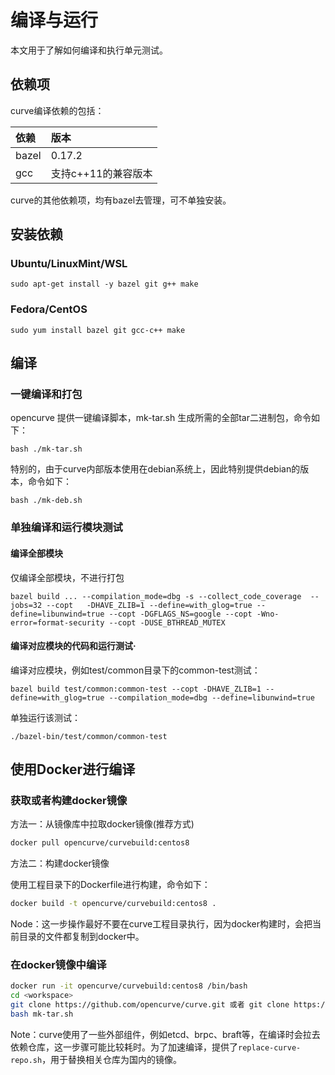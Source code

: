 # 编译与运行

本文用于了解如何编译和执行单元测试。

## 依赖项

curve编译依赖的包括：

| 依赖 | 版本 |
|:-- |:-- |
| bazel | 0.17.2 |
| gcc   | 支持c++11的兼容版本 |

curve的其他依赖项，均有bazel去管理，可不单独安装。

## 安装依赖

### Ubuntu/LinuxMint/WSL

```
sudo apt-get install -y bazel git g++ make
```


### Fedora/CentOS

```
sudo yum install bazel git gcc-c++ make
```

## 编译

### 一键编译和打包

opencurve 提供一键编译脚本，mk-tar.sh 生成所需的全部tar二进制包，命令如下：

```
bash ./mk-tar.sh
```

特别的，由于curve内部版本使用在debian系统上，因此特别提供debian的版本，命令如下：

```
bash ./mk-deb.sh
```

### 单独编译和运行模块测试

#### 编译全部模块

仅编译全部模块，不进行打包
```
bazel build ... --compilation_mode=dbg -s --collect_code_coverage  --jobs=32 --copt   -DHAVE_ZLIB=1 --define=with_glog=true --define=libunwind=true --copt -DGFLAGS_NS=google --copt -Wno-error=format-security --copt -DUSE_BTHREAD_MUTEX
```

#### 编译对应模块的代码和运行测试·

编译对应模块，例如test/common目录下的common-test测试：

```
bazel build test/common:common-test --copt -DHAVE_ZLIB=1 --define=with_glog=true --compilation_mode=dbg --define=libunwind=true
```

单独运行该测试：

```
./bazel-bin/test/common/common-test
```


## 使用Docker进行编译

### 获取或者构建docker镜像

方法一：从镜像库中拉取docker镜像(推荐方式)

```bash
docker pull opencurve/curvebuild:centos8
```

方法二：构建docker镜像

使用工程目录下的Dockerfile进行构建，命令如下：

```bash
docker build -t opencurve/curvebuild:centos8 .
```

Node：这一步操作最好不要在curve工程目录执行，因为docker构建时，会把当前目录的文件都复制到docker中。



### 在docker镜像中编译

```bash
docker run -it opencurve/curvebuild:centos8 /bin/bash
cd <workspace>
git clone https://github.com/opencurve/curve.git 或者 git clone https://gitee.com/mirrors/curve.git
bash mk-tar.sh
```

Note：curve使用了一些外部组件，例如etcd、brpc、braft等，在编译时会拉去依赖仓库，这一步骤可能比较耗时。为了加速编译，提供了`replace-curve-repo.sh`，用于替换相关仓库为国内的镜像。
